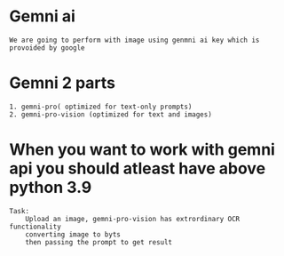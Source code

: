# Gemni ai
    We are going to perform with image using genmni ai key which is provoided by google

# Gemni 2 parts

    1. gemni-pro( optimized for text-only prompts)
    2. gemni-pro-vision (optimized for text and images)

# When you want to work with gemni api you should atleast have above python 3.9 
    Task:
        Upload an image, gemni-pro-vision has extrordinary OCR functionality
        converting image to byts
        then passing the prompt to get result 